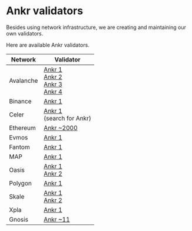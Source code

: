 # Ankr validators

Besides using network infrastructure, we are creating and maintaining our own validators.

Here are available Ankr validators.

| Network | Validator |
|---|---|
| Avalanche | [Ankr 1](https://avascan.info/staking/validator/NodeID-955GU1MqWL8yXAtoc8AsE7FNx4nGC9JyL) <br /> [Ankr 2](https://avascan.info/staking/validator/NodeID-NcZtrWEjPY7XDT5PHgZbwXLCW3LGBjxui) <br /> [Ankr 3](https://avascan.info/staking/validator/NodeID-9CnrQBBFSkE2Xzfcz3Tk1e8iauq8iNR88) <br /> [Ankr 4](https://avascan.info/staking/validator/NodeID-5Uf5RUZ89pWtYj4Sgc7pxf1mkq2f4EEMW)|
| Binance | [Ankr 1](https://www.bnbchain.org/en/staking/validator/bva1xnudjls7x4p48qrk0j247htt7rl2k2dzp3mr3j) |
| Celer | [Ankr 1](https://sgn.celer.network/#/staking) <br/>(search for Ankr)|
| Ethereum | [Ankr ~2000](https://beaconscan.com/main/eth1deposits?eth1=0x4069D8A3dE3A72EcA86CA5e0a4B94619085E7362) |
| Evmos | [Ankr 1](https://www.mintscan.io/evmos/validators/evmosvaloper1y6yvdg2xdltzr0v5hvf8zvxk373xwas4jwgvkp) |
| Fantom | [Ankr 1](https://ftmscan.com/address/0x0aa7aa665276a96acd25329354feea8f955caf2b#validatorinfo)|
| MAP | [Ankr 1](https://mapscan.io/validators/0x9c557591958a3cd0375fa1a437c5649611722b9b)|
| Oasis | [Ankr 1](https://www.oasisscan.com/accounts/detail/oasis1qqdd4nmtcmarf4u9gdg24swxhec52du43cxzf302) <br /> [Ankr 2](https://www.oasisscan.com/accounts/detail/oasis1qzz8zmehzgcynlueydeqfax9cznzdw3lvgark5h3) |
| Polygon | [Ankr 1](https://staking.polygon.technology/validators/31) |
| Skale | [Ankr 1](https://skale-analytics.skalelabs.com/#/mainnetstatus/53) <br/> [Ankr 2](https://skale-analytics.skalelabs.com/#/mainnetstatus/54)|
| Xpla | [Ankr 1](https://vault.xpla.io/validator/xplavaloper1dp8wey8v39nxkhced48kk8jgmgxqcv4vhwm35u) |
| Gnosis | [Ankr ~11](https://beacon.gnosischain.com/validators/eth1deposits?q=0x4069d8a3de3a72eca86ca5e0a4b94619085e7362) |






